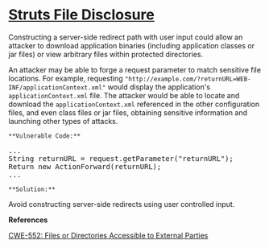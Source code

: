 # [Struts File Disclosure](https://find-sec-bugs.github.io/bugs.htm#STRUTS_FILE_DISCLOSURE)

Constructing a server-side redirect path with user input could allow an attacker to download application binaries (including application classes or jar files) or view arbitrary files within protected directories.  

An attacker may be able to forge a request parameter to match sensitive file locations. For example, requesting `"http://example.com/?returnURL=WEB-INF/applicationContext.xml"` would display the application's `applicationContext.xml` file. The attacker would be able to locate and download the `applicationContext.xml` referenced in the other configuration files, and even class files or jar files, obtaining sensitive information and launching other types of attacks.

    **Vulnerable Code:**  

<pre>...
String returnURL = request.getParameter("returnURL");
Return new ActionForward(returnURL);
...</pre>

    **Solution:**  

Avoid constructing server-side redirects using user controlled input.

**References**  

[CWE-552: Files or Directories Accessible to External Parties](https://cwe.mitre.org/data/definitions/552.html)